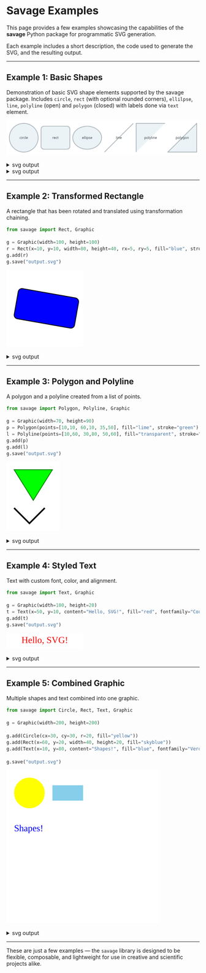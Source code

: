 # Savage Examples

This page provides a few examples showcasing the capabilities of the **savage** Python package for programmatic SVG generation.

Each example includes a short description, the code used to generate the SVG, and the resulting output.

---

## Example 1: Basic Shapes

Demonstration of basic SVG shape elements supported by the savage package. Includes `circle`, `rect` (with optional rounded corners), `ellilpse`, `line`, `polyline` (open) and `polygon` (closed) with labels done via `text` element.

![Basic Shapes](example_1/output.svg)

<details>
<summary>svg output</summary>

```Python
from savage import Graphic, Circle, Rect, Ellipse, Line, Polygon, Polyline, Text

g = Graphic(width=670, height=120)
g.add(Circle(cx=60,cy=60,r=50))
g.add(Text(x=60, y=60, content="circle"))
g.add(Rect(width=100, height=80, x=120, y=20, rx=10, ry=10))
g.add(Text(x=170, y=60, content="rect"))
g.add(Ellipse(cx=280, cy=60, rx=50, ry=40))
g.add(Text(x=280, y=60, content="ellipse"))
g.add(Line(x1=340, y1=110, x2=440, y2=10))
g.add(Text(x=390, y=60, content="line"))
g.add(Polyline(points=[450,110, 450,10, 550,10]))
g.add(Text(x=500, y=60, content="polyline"))
g.add(Polygon(points=[560,110, 660,110, 660,10]))
g.add(Text(x=610, y=60, content="polygon"))

g.save("output.svg")
```
</details>

<details>
<summary>svg output</summary>

```xml
<?xml version="1.0" encoding="UTF-8" standalone="no"?>
<svg xmlns="http://www.w3.org/2000/svg" width="670" height="120">
  <style>
    circle, ellipse, line, polygon, polyline, rect {
      fill: #EBF3F7;
      stroke: #9CA7AD;
      stroke-width: 2;
    }
    text { font-family: sans-serif; text-anchor: middle; dominant-baseline: middle; fill: #40484D; }
  </style>
  <circle cx="60" cy="60" r="50" />
  <text x="60" y="60">circle</text>
  <rect width="100" height="80" x="120" y="20" rx="10" ry="10" />
  <text x="170" y="60">rect</text>
  <ellipse cx="280" cy="60" rx="50" ry="40" />
  <text x="280" y="60">ellipse</text>
  <line x1="340" y1="110" x2="440" y2="10" />
  <text x="390" y="60">line</text>
  <polyline points="450,110 450,10 550,10" />
  <text x="500" y="60">polyline</text>
  <polygon points="560,110 660,110 660,10" />
  <text x="610" y="60">polygon</text>
</svg>
```
</details>

---

## Example 2: Transformed Rectangle

A rectangle that has been rotated and translated using transformation chaining.

```Python
from savage import Rect, Graphic

g = Graphic(width=100, height=100)
r = Rect(x=10, y=10, width=80, height=40, rx=5, ry=5, fill="blue", stroke="black").rotate(10).translate(10,10)
g.add(r)
g.save("output.svg")
```

![Transformed Rectangle](example_2/output.svg)

<details>
<summary>svg output</summary>

```xml
<?xml version="1.0" encoding="UTF-8" standalone="no"?>
<svg xmlns="http://www.w3.org/2000/svg" width="100" height="100">
	<rect width="80" height="40" x="10" y="10" rx="5" ry="5" transform="rotate(10) translate(10,10)" fill="blue" stroke="black" />
</svg>
```
</details>

---

## Example 3: Polygon and Polyline

A polygon and a polyline created from a list of points.

```Python
from savage import Polygon, Polyline, Graphic

g = Graphic(width=70, height=90)
p = Polygon(points=[10,10, 60,10, 35,50], fill="lime", stroke="green")
l = Polyline(points=[10,60, 30,80, 50,60], fill="transparent", stroke="black", strokewidth=2)
g.add(p)
g.add(l)
g.save("output.svg")
```

![Polygon and Polyline](example_3/output.svg)

<details>
<summary>svg output</summary>

```xml
<?xml version="1.0" encoding="UTF-8" standalone="no"?>
<svg xmlns="http://www.w3.org/2000/svg" width="70" height="90">
	<polygon points="10,10 60,10 35,50" fill="lime" stroke="green" />
	<polyline points="10,60 30,80 50,60" fill="transparent" stroke="black" stroke-width="2" />
</svg>
```
</details>

---

## Example 4: Styled Text

Text with custom font, color, and alignment.

```Python
from savage import Text, Graphic

g = Graphic(width=100, height=20)
t = Text(x=50, y=10, content="Hello, SVG!", fill="red", fontfamily="Courier", anchor="middle", baseline="middle")
g.add(t)
g.save("output.svg")
```

![Styled Text](example_4/output.svg)

<details>
<summary>svg output</summary>

```xml
<?xml version="1.0" encoding="UTF-8" standalone="no"?>
<svg xmlns="http://www.w3.org/2000/svg" width="100" height="20">
	<text x="50" y="10" fill="red" text-anchor="middle" dominant-baseline="middle">Hello, SVG!</text>
</svg>
```
</details>

---

## Example 5: Combined Graphic

Multiple shapes and text combined into one graphic.

```Python
from savage import Circle, Rect, Text, Graphic

g = Graphic(width=200, height=200)

g.add(Circle(cx=30, cy=30, r=20, fill="yellow"))
g.add(Rect(x=60, y=20, width=40, height=20, fill="skyblue"))
g.add(Text(x=10, y=80, content="Shapes!", fill="blue", fontfamily="Verdana"))

g.save("output.svg")
```

![Combined Graphic](example_5/output.svg)

<details>
<summary>svg output</summary>

```xml
<?xml version="1.0" encoding="UTF-8" standalone="no"?>
<svg xmlns="http://www.w3.org/2000/svg" width="200" height="200">
	<circle cx="30" cy="30" r="20" fill="yellow" />
	<rect width="40" height="20" x="60" y="20" fill="skyblue" />
	<text x="10" y="80" fill="blue">Shapes!</text>
</svg>
```
</details>

---

These are just a few examples — the `savage` library is designed to be flexible, composable, and lightweight for use in creative and scientific projects alike.
